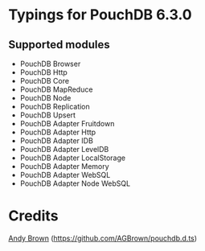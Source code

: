 # Typings for PouchDB 6.3.0

## Supported modules
- PouchDB Browser
- PouchDB Http
- PouchDB Core
- PouchDB MapReduce
- PouchDB Node
- PouchDB Replication
- PouchDB Upsert
- PouchDB Adapter Fruitdown
- PouchDB Adapter Http
- PouchDB Adapter IDB
- PouchDB Adapter LevelDB
- PouchDB Adapter LocalStorage
- PouchDB Adapter Memory
- PouchDB Adapter WebSQL
- PouchDB Adapter Node WebSQL

# Credits
[Andy Brown](https://github.com/AGBrown) (https://github.com/AGBrown/pouchdb.d.ts)